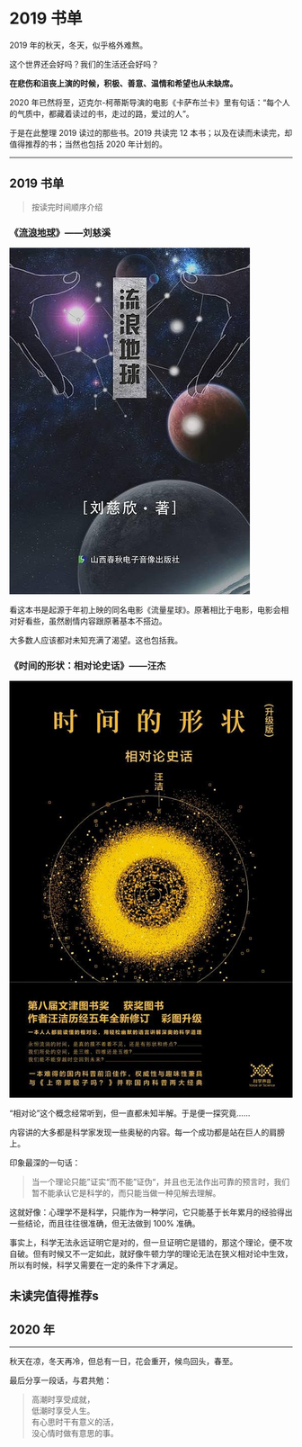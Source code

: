 # 2019 书单

2019 年的秋天，冬天，似乎格外难熬。

这个世界还会好吗？我们的生活还会好吗？

**在悲伤和沮丧上演的时候，积极、善意、温情和希望也从未缺席。**

2020 年已然将至，迈克尔-柯蒂斯导演的电影《卡萨布兰卡》里有句话：“每个人的气质中，都藏着读过的书，走过的路，爱过的人”。

于是在此整理 2019 读过的那些书。2019 共读完 12 本书；以及在读而未读完，却值得推荐的书；当然也包括 2020 年计划的。

----

## 2019 书单

> 按读完时间顺序介绍

### 《[流浪地球](https://book.douban.com/subject/30455321/)》——刘慈溪

![](assets/1.jpg?thumb.width.200.height.auto)

看这本书是起源于年初上映的同名电影《流量星球》。原著相比于电影，电影会相对好看些，虽然剧情内容跟原著基本不搭边。

大多数人应该都对未知充满了渴望。这也包括我。

### 《时间的形状：相对论史话》——汪杰

![](assets/2.jpg?thumb.width.200.height.auto)

“相对论”这个概念经常听到，但一直都未知半解。于是便一探究竟……

内容讲的大多都是科学家发现一些奥秘的内容。每一个成功都是站在巨人的肩膀上。

印象最深的一句话：

> 当一个理论只能”证实“而不能”证伪“，并且也无法作出可靠的预言时，我们暂不能承认它是科学的，而只能当做一种见解去理解。

这就好像：心理学不是科学，只能作为一种学问，它只能基于长年累月的经验得出一些结论，而且往往很准确，但无法做到 100% 准确。

事实上，科学无法永远证明它是对的，但一旦证明它是错的，那这个理论，便不攻自破。但有时候又不一定如此，就好像牛顿力学的理论无法在狭义相对论中生效，所以有时候，科学又需要在一定的条件下才满足。



## 未读完值得推荐s

## 2020 年

----

秋天在凉，冬天再冷，但总有一日，花会重开，候鸟回头，春至。

最后分享一段话，与君共勉：

> 高潮时享受成就，  
> 低潮时享受人生。  
> 有心思时干有意义的活，  
> 没心情时做有意思的事。  